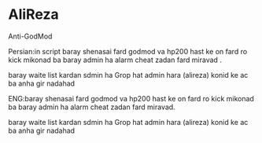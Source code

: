 # AliReza
Anti-GodMod

Persian:in script baray shenasai fard godmod va hp200 hast ke on fard ro kick mikonad ba baray admin ha alarm cheat zadan fard miravad .

baray waite list kardan sdmin ha Grop hat admin hara (alireza) konid ke ac ba anha gir nadahad



ENG:baray shenasai fard godmod va hp200 hast ke on fard ro kick mikonad ba baray admin ha alarm cheat zadan fard miravad.

baray waite list kardan sdmin ha Grop hat admin hara (alireza) konid ke ac ba anha gir nadahad
